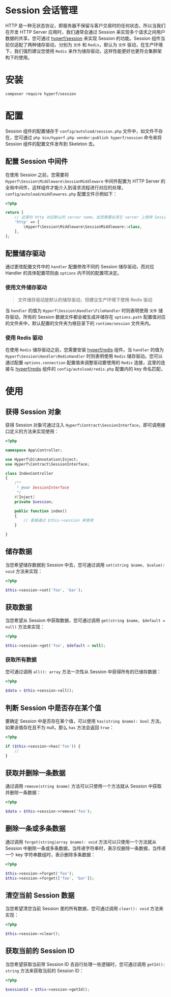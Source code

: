 # Session 会话管理

HTTP 是一种无状态协议，即服务器不保留与客户交易时的任何状态，所以当我们在开发 HTTP Server 应用时，我们通常会通过 Session 来实现多个请求之间用户数据的共享。您可通过 [hyperf/session](https://github.com/hyperf/session) 来实现 Session 的功能。Session 组件当前仅适配了两种储存驱动，分别为 `文件` 和 `Redis`，默认为 `文件` 驱动，在生产环境下，我们强烈建议您使用 `Redis` 来作为储存驱动，这样性能更好也更符合集群架构下的使用。

# 安装

```bash
composer require hyperf/session
```

# 配置

Session 组件的配置储存于 `config/autoload/session.php` 文件中，如文件不存在，您可通过 `php bin/hyperf.php vendor:publish hyperf/session` 命令来将 Session 组件的配置文件发布到 Skeleton 去。

## 配置 Session 中间件

在使用 Session 之前，您需要将 `Hyperf\Session\Middleware\SessionMiddleware` 中间件配置为 HTTP Server 的全局中间件，这样组件才能介入到请求流程进行对应的处理，`config/autoload/middlewares.php` 配置文件示例如下：

```php
<?php

return [
    // 这里的 http 对应默认的 server name，如您需要在其它 server 上使用 Session，需要对应的配置全局中间件
    'http' => [
        \Hyperf\Session\Middleware\SessionMiddleware::class,
    ],
];
```

## 配置储存驱动

通过更改配置文件中的 `handler` 配置修改不同的 Session 储存驱动，而对应 Handler 的具体配置项则由 `options` 内不同的配置项决定。

### 使用文件储存驱动

> 文件储存驱动是默认的储存驱动，但建议生产环境下使用 Redis 驱动

当 `handler` 的值为 `Hyperf\Session\Handler\FileHandler` 时则表明使用 `文件` 储存驱动，所有的 Session 数据文件都会被生成并储存在 `options.path` 配置值对应的文件夹中，默认配置的文件夹为根目录下的 `runtime/session` 文件夹内。

### 使用 Redis 驱动

在使用 `Redis` 储存驱动之前，您需要安装 [hyperf/redis](https://github.com/hyperf/redis) 组件。当 `handler` 的值为 `Hyperf\Session\Handler\RedisHandler` 时则表明使用 `Redis` 储存驱动。您可以通过配置 `options.connection` 配置值来调整驱动要使用的 `Redis` 连接，这里的连接与 [hyperf/redis](https://github.com/hyperf/redis) 组件的 `config/autoload/redis.php` 配置内的 key 命名匹配，

# 使用

## 获得 Session 对象

获得 Session 对象可通过注入 `Hyperf\Contract\SessionInterface`，即可调用接口定义的方法来实现使用：

```php
<?php

namespace App\Controller;

use Hyperf\Di\Annotation\Inject;
use Hyperf\Contract\SessionInterface;

class IndexController
{
    /**
     * @var SessionInterface
     */
    #[Inject]
    private $session;

    public function index()
    {
        // 直接通过 $this->session 来使用
    } 

}
```

## 储存数据

当您希望储存数据到 Session 中去，您可通过调用 `set(string $name, $value): void` 方法来实现：

```php
<?php

$this->session->set('foo', 'bar');
```

## 获取数据

当您希望从 Session 中获取数据，您可通过调用 `get(string $name, $default = null)` 方法来实现：

```php
<?php

$this->session->get('foo', $default = null);
```

### 获取所有数据

您可通过调用 `all(): array` 方法一次性从 Session 中获得所有的已储存数据：

```php
<?php

$data = $this->session->all();
```

## 判断 Session 中是否存在某个值

要确定 Session 中是否存在某个值，可以使用 `has(string $name): bool` 方法。如果该值存在且不为 null，那么 `has` 方法会返回 `true`：

```php
<?php

if ($this->session->has('foo')) {
    //
}
```

## 获取并删除一条数据

通过调用 `remove(string $name)` 方法可以只使用一个方法就从 Session 中获取并删除一条数据：

```php
<?php

$data = $this->session->remove('foo');
```

## 删除一条或多条数据

通过调用 `forget(string|array $name): void` 方法可以只使用一个方法就从 Session 中删除一条或多条数据，当传递字符串时，表示仅删除一条数据，当传递一个 key 字符串数组时，表示删除多条数据：

```php
<?php

$this->session->forget('foo');
$this->session->forget(['foo', 'bar']);
```

## 清空当前 Session 数据

当您希望清空当前 Session 里的所有数据，您可通过调用 `clear(): void` 方法来实现：

```php
<?php

$this->session->clear();
```

## 获取当前的 Session ID

当您希望获取当前带 Session ID 去自行处理一些逻辑时，您可通过调用 `getId(): string` 方法来获取当前的 Session ID：

```php
<?php

$sessionId = $this->session->getId();
```

